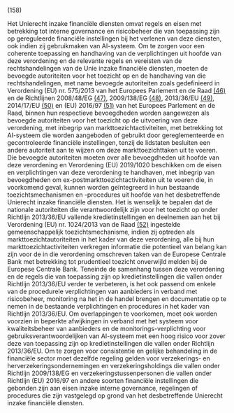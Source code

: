 (158)

Het Unierecht inzake financiële diensten omvat regels en eisen met betrekking tot interne governance en risicobeheer die van toepassing zijn op gereguleerde financiële instellingen bij het verlenen van deze diensten, ook indien zij gebruikmaken van AI-systeem. Om te zorgen voor een coherente toepassing en handhaving van de verplichtingen uit hoofde van deze verordening en de relevante regels en vereisten van de rechtshandelingen van de Unie inzake financiële diensten, moeten de bevoegde autoriteiten voor het toezicht op en de handhaving van die rechtshandelingen, met name bevoegde autoriteiten zoals gedefinieerd in Verordening (EU) nr. 575/2013 van het Europees Parlement en de Raad [(46)](#ntr46-L_202401689NL.000101-E0046) en de Richtlijnen 2008/48/EG [(47)](#ntr47-L_202401689NL.000101-E0047), 2009/138/EG [(48)](#ntr48-L_202401689NL.000101-E0048), 2013/36/EU [(49)](#ntr49-L_202401689NL.000101-E0049), 2014/17/EU [(50)](#ntr50-L_202401689NL.000101-E0050) en (EU) 2016/97 [(51)](#ntr51-L_202401689NL.000101-E0051) van het Europees Parlement en de Raad, binnen hun respectieve bevoegdheden worden aangewezen als bevoegde autoriteiten voor het toezicht op de uitvoering van deze verordening, met inbegrip van markttoezichtactiviteiten, met betrekking tot AI-systeem die worden aangeboden of gebruikt door gereglementeerde en gecontroleerde financiële instellingen, tenzij de lidstaten besluiten een andere autoriteit aan te wijzen om deze markttoezichttaken uit te voeren. Die bevoegde autoriteiten moeten over alle bevoegdheden uit hoofde van deze verordening en Verordening (EU) 2019/1020 beschikken om de eisen en verplichtingen van deze verordening te handhaven, met inbegrip van bevoegdheden om ex-postmarkttoezichtactiviteiten uit te voeren die, in voorkomend geval, kunnen worden geïntegreerd in hun bestaande toezichtsmechanismen en -procedures uit hoofde van het desbetreffende Unierecht inzake financiële diensten. Het is wenselijk te bepalen dat de nationale autoriteiten die verantwoordelijk zijn voor het toezicht op onder Richtlijn 2013/36/EU vallende kredietinstellingen en deelnemen aan het bij Verordening (EU) nr. 1024/2013 van de Raad [(52)](#ntr52-L_202401689NL.000101-E0052) ingestelde gemeenschappelijk toezichtsmechanisme, indien zij optreden als markttoezichtautoriteiten in het kader van deze verordening, alle bij hun markttoezichtactiviteiten verkregen informatie die potentieel van belang kan zijn voor de in die verordening omschreven taken van de Europese Centrale Bank met betrekking tot prudentieel toezicht onverwijld melden bij de Europese Centrale Bank. Teneinde de samenhang tussen deze verordening en de regels die van toepassing zijn op kredietinstellingen die vallen onder Richtlijn 2013/36/EU verder te verbeteren, is het ook passend om enkele van de procedurele verplichtingen van aanbieders in verband met risicobeheer, monitoring na het in de handel brengen en documentatie op te nemen in de bestaande verplichtingen en procedures in het kader van Richtlijn 2013/36/EU. Om overlappingen te voorkomen, moet ook worden voorzien in beperkte afwijkingen in verband met het systeem voor kwaliteitsbeheer van aanbieders en de monitorings-verplichting voor gebruiksverantwoordelijken van AI-systeem met een hoog risico voor zover deze van toepassing zijn op kredietinstellingen die vallen onder Richtlijn 2013/36/EU. Om te zorgen voor consistentie en gelijke behandeling in de financiële sector moet dezelfde regeling gelden voor verzekerings- en herverzekeringsondernemingen en verzekeringsholdings die vallen onder Richtlijn 2009/138/EG en verzekeringstussenpersonen die vallen onder Richtlijn (EU) 2016/97 en andere soorten financiële instellingen die gebonden zijn aan eisen inzake interne governance, regelingen of procedures die zijn vastgelegd op grond van het desbetreffende Unierecht inzake financiële diensten.
